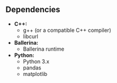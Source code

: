 ## Dependencies

* **C++:**
    * g++ (or a compatible C++ compiler)
    * libcurl
* **Ballerina:**
    * Ballerina runtime
* **Python:**
    * Python 3.x
    * pandas
    * matplotlib

